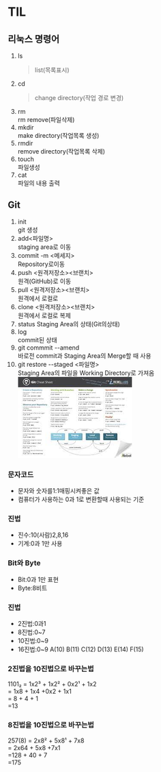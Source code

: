 # TIL

## 리눅스 명령어

1. ls
   > list(목록표시)
2. cd
   > change directory(작업 경로 변경)
3. rm  
   rm remove(파일삭제)
4. mkdir<!--스페이스바 3번누르고 엔터면 다음으로 넘어감-->  
   make directory(작업목록 생성)
5. rmdir  
   remove directory(작업목록 삭제)
6. touch  
   파일생성
7. cat  
   파일의 내용 출력

## Git

1. init  
   git 생성
2. add<파일명>  
   staging area로 이동
3. commit -m <메세지>  
   Repository로이동
4. push <원격저장소><브랜치>  
   원격(GitHub)로 이동
5. pull <원격저장소><브랜치>  
   원격에서 로컬로
6. clone <원격저장소><브랜치>  
   원격에서 로컬로 복제
7. status
   Staging Area의 상태(Git의상태)
8. log  
   commit된 상태
9. git commmit --amend  
   바로전 commit과 Staging Area의 Merge할 때 사용
10. git restore --staged <파일명>  
     Staging Area의 파일을 Working Directory로 가져옴
    ![Git Sheat Sheet](asset/gitchatsheet.gif)

### 문자코드

- 문자와 숫자를1:1매핑시켜좋은 값
- 컴퓨터가 사용하는 0과 1로 변환할때 사용되는 기준

### 진법

- 진수:10(사람)2,8,16
- 기계:0과 1만 사용

### Bit와 Byte

- Bit:0과 1만 표현
- Byte:8비트

### 진법

- 2진법:0과1
- 8진법:0~7
- 10진법:0~9
- 16진법:0~9 A(10) B(11) C(12) D(13) E(14) F(15)

### 2진법을 10진법으로 바꾸는법

1101₂ = 1x2³ + 1x2² + 0x2¹ + 1x2  
 = 1x8 + 1x4 +0x2 + 1x1  
 = 8 + 4 + 1  
 =13

### 8진법을 10진법으로 바꾸는법

257(8) = 2x8² + 5x8¹ + 7x8  
 = 2x64 + 5x8 +7x1  
 =128 + 40 + 7  
 =175
